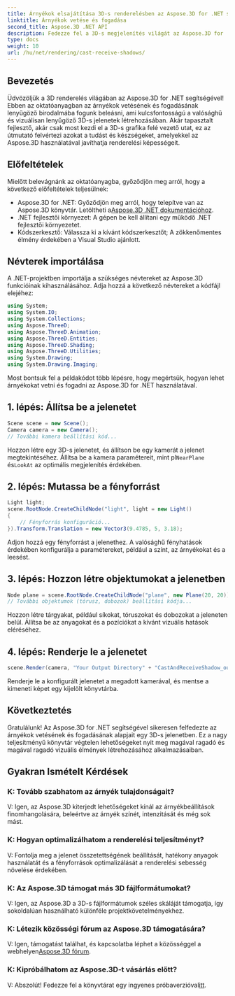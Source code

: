 ```yaml
---
title: Árnyékok elsajátítása 3D-s renderelésben az Aspose.3D for .NET segítségével
linktitle: Árnyékok vetése és fogadása
second_title: Aspose.3D .NET API
description: Fedezze fel a 3D-s megjelenítés világát az Aspose.3D for .NET segítségével. Könnyedén vethet és fogadhat árnyékokat. Töltse le ingyenes próbaverzióját most!
type: docs
weight: 10
url: /hu/net/rendering/cast-receive-shadows/
---
```

## Bevezetés
Üdvözöljük a 3D renderelés világában az Aspose.3D for .NET segítségével! Ebben az oktatóanyagban az árnyékok vetésének és fogadásának lenyűgöző birodalmába fogunk beleásni, ami kulcsfontosságú a valósághű és vizuálisan lenyűgöző 3D-s jelenetek létrehozásában. Akár tapasztalt fejlesztő, akár csak most kezdi el a 3D-s grafika felé vezető utat, ez az útmutató felvértezi azokat a tudást és készségeket, amelyekkel az Aspose.3D használatával javíthatja renderelési képességeit.
## Előfeltételek
Mielőtt belevágnánk az oktatóanyagba, győződjön meg arról, hogy a következő előfeltételek teljesülnek:
-  Aspose.3D for .NET: Győződjön meg arról, hogy telepítve van az Aspose.3D könyvtár. Letöltheti a[Aspose.3D .NET dokumentációhoz](https://reference.aspose.com/3d/net/).
- .NET fejlesztői környezet: A gépen be kell állítani egy működő .NET fejlesztői környezetet.
- Kódszerkesztő: Válassza ki a kívánt kódszerkesztőt; A zökkenőmentes élmény érdekében a Visual Studio ajánlott.
## Névterek importálása
A .NET-projektben importálja a szükséges névtereket az Aspose.3D funkcióinak kihasználásához. Adja hozzá a következő névtereket a kódfájl elejéhez:
```csharp
using System;
using System.IO;
using System.Collections;
using Aspose.ThreeD;
using Aspose.ThreeD.Animation;
using Aspose.ThreeD.Entities;
using Aspose.ThreeD.Shading;
using Aspose.ThreeD.Utilities;
using System.Drawing;
using System.Drawing.Imaging;
```
Most bontsuk fel a példakódot több lépésre, hogy megértsük, hogyan lehet árnyékokat vetni és fogadni az Aspose.3D for .NET használatával.
## 1. lépés: Állítsa be a jelenetet
```csharp
Scene scene = new Scene();
Camera camera = new Camera();
// További kamera beállítási kód...
```
 Hozzon létre egy 3D-s jelenetet, és állítson be egy kamerát a jelenet megtekintéséhez. Állítsa be a kamera paramétereit, mint pl`NearPlane` és`LookAt` az optimális megjelenítés érdekében.
## 2. lépés: Mutassa be a fényforrást
```csharp
Light light;
scene.RootNode.CreateChildNode("light", light = new Light()
{
    // Fényforrás konfiguráció...
}).Transform.Translation = new Vector3(9.4785, 5, 3.18);
```
Adjon hozzá egy fényforrást a jelenethez. A valósághű fényhatások érdekében konfigurálja a paramétereket, például a színt, az árnyékokat és a leesést.
## 3. lépés: Hozzon létre objektumokat a jelenetben
```csharp
Node plane = scene.RootNode.CreateChildNode("plane", new Plane(20, 20));
// További objektumok (tórusz, dobozok) beállítási kódja...
```
Hozzon létre tárgyakat, például síkokat, tóruszokat és dobozokat a jeleneten belül. Állítsa be az anyagokat és a pozíciókat a kívánt vizuális hatások eléréséhez.
## 4. lépés: Renderje le a jelenetet
```csharp
scene.Render(camera, "Your Output Directory" + "CastAndReceiveShadow_out.png", new Size(1024, 1024), ImageFormat.Png, opt);
```
Renderje le a konfigurált jelenetet a megadott kamerával, és mentse a kimeneti képet egy kijelölt könyvtárba.
## Következtetés
Gratulálunk! Az Aspose.3D for .NET segítségével sikeresen felfedezte az árnyékok vetésének és fogadásának alapjait egy 3D-s jelenetben. Ez a nagy teljesítményű könyvtár végtelen lehetőségeket nyit meg magával ragadó és magával ragadó vizuális élmények létrehozásához alkalmazásaiban.
## Gyakran Ismételt Kérdések
### K: Tovább szabhatom az árnyék tulajdonságait?
V: Igen, az Aspose.3D kiterjedt lehetőségeket kínál az árnyékbeállítások finomhangolására, beleértve az árnyék színét, intenzitását és még sok mást.
### K: Hogyan optimalizálhatom a renderelési teljesítményt?
V: Fontolja meg a jelenet összetettségének beállítását, hatékony anyagok használatát és a fényforrások optimalizálását a renderelési sebesség növelése érdekében.
### K: Az Aspose.3D támogat más 3D fájlformátumokat?
V: Igen, az Aspose.3D a 3D-s fájlformátumok széles skáláját támogatja, így sokoldalúan használható különféle projektkövetelményekhez.
### K: Létezik közösségi fórum az Aspose.3D támogatására?
 V: Igen, támogatást találhat, és kapcsolatba léphet a közösséggel a webhelyen[Aspose.3D fórum](https://forum.aspose.com/c/3d/18).
### K: Kipróbálhatom az Aspose.3D-t vásárlás előtt?
 V: Abszolút! Fedezze fel a könyvtárat egy ingyenes próbaverzióval[itt](https://releases.aspose.com/).